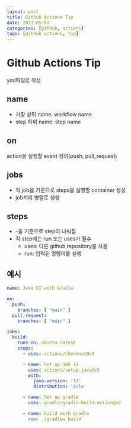 ```yaml
---
layout: post
title: Github Actions Tip
date: 2023-05-07
categories: [github, actions]
tags: [github actions, tip]
---
```

# Github Actions Tip
yml파일로 작성

## name
- 가장 상위 name: workflow name
- step 하위 name: step name

## on
action을 실행할 event 정의(push, pull_request)

## jobs
- 각 job을 기준으로 steps을 실행할 container 생성
- job끼리 병렬로 생성

## steps
- -을 기준으로 step이 나눠짐
- 각 step에는 run 또는 uses가 필수
	- uses: 다른 github repository를 사용
	- run: 입력된 명령어를 실행

## 예시
```yml
name: Java CI with Gradle

on:
  push:
    branches: [ "main" ]
  pull_request:
    branches: [ "main" ]

jobs:
  build:
    runs-on: ubuntu-latest
    steps:
      - uses: actions/checkout@v3

      - name: Set up JDK 17
        uses: actions/setup-java@v3
        with:
          java-version: '17'
          distribution: 'zulu'

      - name: Set up gradle
        uses: gradle/gradle-build-action@v2

      - name: build with gradle
        run: ./gradlew build
```